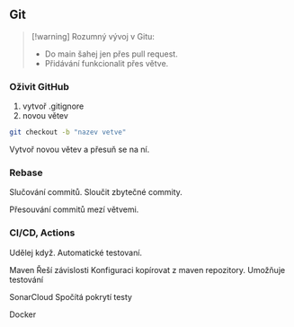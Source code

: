 ## Git
> [!warning] Rozumný vývoj v Gitu:
>- Do main šahej jen přes pull request.
>- Přidávání funkcionalit přes větve.

### Oživit GitHub
1. vytvoř .gitignore
2. novou větev

```bash
git checkout -b "nazev vetve"
```
Vytvoř novou větev a přesuň se na ní.

### Rebase
Slučování commitů.
Sloučit zbytečné commity.

Přesouvání commitů mezí větvemi.

### CI/CD, Actions
Udělej když.
Automatické testovaní.

Maven
Řeší závislosti
Konfiguraci kopírovat z maven repozitory.
Umožňuje testování

SonarCloud
Spočítá pokrytí testy

Docker